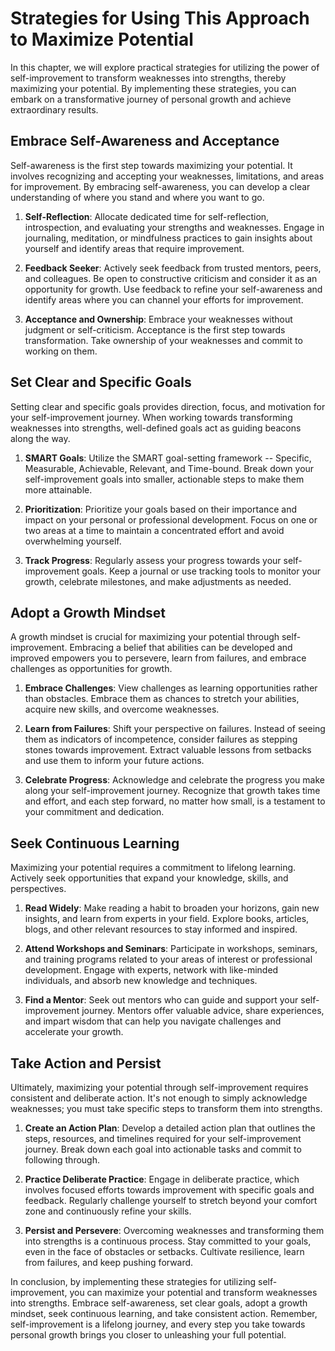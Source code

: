 Strategies for Using This Approach to Maximize Potential
===================================================================

In this chapter, we will explore practical strategies for utilizing the power of self-improvement to transform weaknesses into strengths, thereby maximizing your potential. By implementing these strategies, you can embark on a transformative journey of personal growth and achieve extraordinary results.

Embrace Self-Awareness and Acceptance
-------------------------------------

Self-awareness is the first step towards maximizing your potential. It involves recognizing and accepting your weaknesses, limitations, and areas for improvement. By embracing self-awareness, you can develop a clear understanding of where you stand and where you want to go.

1. **Self-Reflection**: Allocate dedicated time for self-reflection, introspection, and evaluating your strengths and weaknesses. Engage in journaling, meditation, or mindfulness practices to gain insights about yourself and identify areas that require improvement.

2. **Feedback Seeker**: Actively seek feedback from trusted mentors, peers, and colleagues. Be open to constructive criticism and consider it as an opportunity for growth. Use feedback to refine your self-awareness and identify areas where you can channel your efforts for improvement.

3. **Acceptance and Ownership**: Embrace your weaknesses without judgment or self-criticism. Acceptance is the first step towards transformation. Take ownership of your weaknesses and commit to working on them.

Set Clear and Specific Goals
----------------------------

Setting clear and specific goals provides direction, focus, and motivation for your self-improvement journey. When working towards transforming weaknesses into strengths, well-defined goals act as guiding beacons along the way.

1. **SMART Goals**: Utilize the SMART goal-setting framework -- Specific, Measurable, Achievable, Relevant, and Time-bound. Break down your self-improvement goals into smaller, actionable steps to make them more attainable.

2. **Prioritization**: Prioritize your goals based on their importance and impact on your personal or professional development. Focus on one or two areas at a time to maintain a concentrated effort and avoid overwhelming yourself.

3. **Track Progress**: Regularly assess your progress towards your self-improvement goals. Keep a journal or use tracking tools to monitor your growth, celebrate milestones, and make adjustments as needed.

Adopt a Growth Mindset
----------------------

A growth mindset is crucial for maximizing your potential through self-improvement. Embracing a belief that abilities can be developed and improved empowers you to persevere, learn from failures, and embrace challenges as opportunities for growth.

1. **Embrace Challenges**: View challenges as learning opportunities rather than obstacles. Embrace them as chances to stretch your abilities, acquire new skills, and overcome weaknesses.

2. **Learn from Failures**: Shift your perspective on failures. Instead of seeing them as indicators of incompetence, consider failures as stepping stones towards improvement. Extract valuable lessons from setbacks and use them to inform your future actions.

3. **Celebrate Progress**: Acknowledge and celebrate the progress you make along your self-improvement journey. Recognize that growth takes time and effort, and each step forward, no matter how small, is a testament to your commitment and dedication.

Seek Continuous Learning
------------------------

Maximizing your potential requires a commitment to lifelong learning. Actively seek opportunities that expand your knowledge, skills, and perspectives.

1. **Read Widely**: Make reading a habit to broaden your horizons, gain new insights, and learn from experts in your field. Explore books, articles, blogs, and other relevant resources to stay informed and inspired.

2. **Attend Workshops and Seminars**: Participate in workshops, seminars, and training programs related to your areas of interest or professional development. Engage with experts, network with like-minded individuals, and absorb new knowledge and techniques.

3. **Find a Mentor**: Seek out mentors who can guide and support your self-improvement journey. Mentors offer valuable advice, share experiences, and impart wisdom that can help you navigate challenges and accelerate your growth.

Take Action and Persist
-----------------------

Ultimately, maximizing your potential through self-improvement requires consistent and deliberate action. It's not enough to simply acknowledge weaknesses; you must take specific steps to transform them into strengths.

1. **Create an Action Plan**: Develop a detailed action plan that outlines the steps, resources, and timelines required for your self-improvement journey. Break down each goal into actionable tasks and commit to following through.

2. **Practice Deliberate Practice**: Engage in deliberate practice, which involves focused efforts towards improvement with specific goals and feedback. Regularly challenge yourself to stretch beyond your comfort zone and continuously refine your skills.

3. **Persist and Persevere**: Overcoming weaknesses and transforming them into strengths is a continuous process. Stay committed to your goals, even in the face of obstacles or setbacks. Cultivate resilience, learn from failures, and keep pushing forward.

In conclusion, by implementing these strategies for utilizing self-improvement, you can maximize your potential and transform weaknesses into strengths. Embrace self-awareness, set clear goals, adopt a growth mindset, seek continuous learning, and take consistent action. Remember, self-improvement is a lifelong journey, and every step you take towards personal growth brings you closer to unleashing your full potential.
